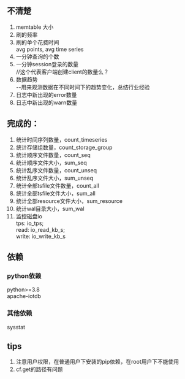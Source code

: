 ## 不清楚
1. memtable 大小
2. 刷的频率  
3. 刷的单个花费时间  
avg points, avg time series  
4. 一分钟查询的个数
5. 一分钟session登录的数量  
    //这个代表客户端创建client的数量么？  
6. 数据趋势  
    --用来观测数据在不同时间下的趋势变化，总结行业经验
7. 日志中新出现的error数量  
8. 日志中新出现的warn数量  


## 完成的：  
1. 统计时间序列数量，count_timeseries  
2. 统计存储组数量，count_storage_group  
3. 统计顺序文件数量，count_seq  
4. 统计顺序文件大小，sum_seq
5. 统计乱序文件数量，count_unseq
6. 统计乱序文件大小，sum_unseq
7. 统计全部tsfile文件数量，count_all
8. 统计全部tsfile文件大小，sum_all
9. 统计全部resource文件大小，sum_resource
10. 统计wal目录大小，sum_wal
11. 监控磁盘io  
    tps: io_tps;  
    read: io_read_kb_s;  
    write: io_write_kb_s  

## 依赖
### python依赖
python>=3.8  
apache-iotdb  
### 其他依赖
sysstat  

## tips
1. 注意用户权限，在普通用户下安装的pip依赖，在root用户下不能使用
2. cf.get的路径有问题